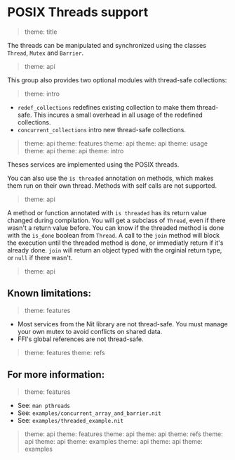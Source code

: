 # POSIX Threads support

> theme: title

The threads can be manipulated and synchronized using the classes `Thread`,
`Mutex` and `Barrier`.

> theme: api

This group also provides two optional modules with thread-safe collections:

> theme: intro

* `redef_collections` redefines existing collection to make them thread-safe.
  This incures a small overhead in all usage of the redefined collections.
* `concurrent_collections` intro new thread-safe collections.

> theme: api
> theme: features
> theme: api
> theme: api
> theme: usage
> theme: api
> theme: api
> theme: intro

Theses services are implemented using the POSIX threads.

You can also use the `is threaded` annotation on methods, which makes them run on their own thread.
Methods with self calls are not supported.

> theme: api

A method or function annotated with `is threaded` has its return value changed during compilation.
You will get a subclass of `Thread`, even if there wasn't a return value before. You can know if the threaded method is done with the `is_done` boolean from `Thread`.
A call to the `join` method will block the execution until the threaded method is done, or immediatly return if it's already done.
`join` will return an object typed with the orginial return type, or `null` if there wasn't.

> theme: api

## Known limitations:

> theme: features

* Most services from the Nit library are not thread-safe. You must manage
  your own mutex to avoid conflicts on shared data.
* FFI's global references are not thread-safe.

> theme: features
> theme: refs

## For more information:

> theme: features

* See: `man pthreads`
* See: `examples/concurrent_array_and_barrier.nit`
* See: `examples/threaded_example.nit`

> theme: api
> theme: features
> theme: api
> theme: api
> theme: refs
> theme: api
> theme: api
> theme: examples
> theme: api
> theme: api
> theme: examples

